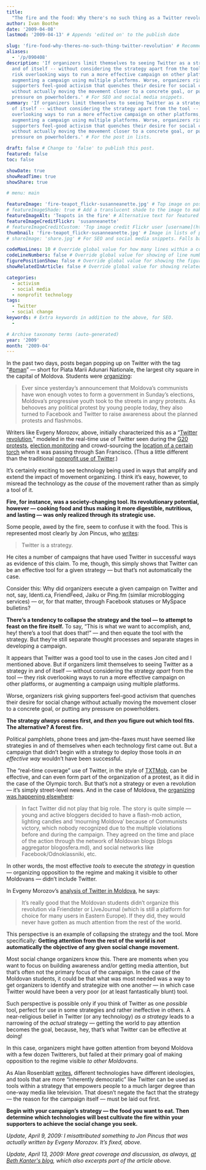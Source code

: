```yaml
---
title:
  "The fire and the food: Why there's no such thing as a Twitter revolution"
author: Ivan Boothe
date: '2009-04-08'
lastmod: '2009-04-13' # Appends 'edited on' to the publish date

slug: 'fire-food-why-theres-no-such-thing-twitter-revolution' # Recommended length is 3 to 5 words.
aliases:
  - '/p/090408'
description: 'If organizers limit themselves to seeing Twitter as a strategy in
  and of itself -- without considering the strategy apart from the tool -- they
  risk overlooking ways to run a more effective campaign on other platforms, or
  augmenting a campaign using multiple platforms. Worse, organizers risk giving
  supporters feel-good activism that quenches their desire for social change
  without actually moving the movement closer to a concrete goal, or putting any
  pressure on powerholders.' # For SEO and social media snippets.
summary: 'If organizers limit themselves to seeing Twitter as a strategy in and
  of itself -- without considering the strategy apart from the tool -- they risk
  overlooking ways to run a more effective campaign on other platforms, or
  augmenting a campaign using multiple platforms. Worse, organizers risk giving
  supporters feel-good activism that quenches their desire for social change
  without actually moving the movement closer to a concrete goal, or putting any
  pressure on powerholders.' # For the post in lists.

draft: false # Change to 'false' to publish this post.
featured: false
toc: false

showDate: true
showReadTime: true
showShare: true

# menu: main

featureImage: 'fire-teapot_flickr-susanneanette.jpg' # Top image on post.
# featureImageShade: true # Add a translucent shade to the image to make overlaid text easier to read.
featureImageAlt: 'Teapots in the fire' # Alternative text for featured image.
featureImageCreditFlickr: 'susanneanette'
# featureImageCreditCustom: 'Top image credit Flickr user [username](https://www.flickr.com/photos/username).'
thumbnail: 'fire-teapot_flickr-susanneanette.jpg' # Image in lists of posts.
# shareImage: 'share.jpg' # For SEO and social media snippets. Falls back to thumbnail (if set) or featureImage.

codeMaxLines: 10 # Override global value for how many lines within a code block before auto-collapsing.
codeLineNumbers: false # Override global value for showing of line numbers within code block.
figurePositionShow: false # Override global value for showing the figure label.
showRelatedInArticle: false # Override global value for showing related posts in this series at the end of the content.

categories:
  - activism
  - social media
  - nonprofit technology
tags:
  - Twitter
  - social change
keywords: # Extra keywords in addition to the above, for SEO.
  -

# Archive taxonomy terms (auto-generated)
year: '2009'
month: '2009-04'
---
```


In the past two days, posts began popping up on Twitter with the tag
"[#pman](https://twitter.com/search?q=%23pman&f=live 'View recent Twitter posts with this tag')”
— short for Piata Marii Adunari Nationale, the largest city square in the
capital of Moldova. Students were
[organizing](https://foreignpolicy.com/2009/04/07/moldovas-twitter-revolution/ "'Moldova's Twitter Revolution' on Foreign Policy's net.effect"):

> Ever since yesterday’s announcement that Moldova’s communists have won enough
> votes to form a government in Sunday’s elections, Moldova’s progressive youth
> took to the streets in angry protests. As behooves any political protest by
> young people today, they also turned to Facebook and Twitter to raise
> awareness about the planned protests and flashmobs.

Writers like Evgeny Morozov, above, initially characterized this as a
“[Twitter revolution](https://www.wired.com/2009/04/inside-moldovas/ "'Inside Moldova's Twitter Revolution' on the Wired blog"),”
modeled in the real-time use of Twitter seen during the
[G20 protests](https://web.archive.org/web/20090604075703/http://www.digiactive.org/2009/04/02/tactic-twitter-the-new-journalism-part-2/ "'Tactic: Using Twitter to Coordinate Protests in London' on DigiActive"),
[election monitoring](http://votereportindia.pbworks.com/w/page/7646282/FAQ 'Vote Report India')
and crowd-sourcing the
[location of a certain torch](https://twitter.com/sftorch/status/785987727 'Twitter: SFTorch')
when it was passing through San Francisco. (Thus a little different than the
traditional
[nonprofit use of Twitter](https://beth.typepad.com/beths_blog/2009/03/7-more-charities-and-charitable-giving-foundations-that-tweet-and-where-to-find-more.html "'Nonprofits That Tweet: Roundup of lists, resources, and examples' by Beth Kanter").)

It’s certainly exciting to see technology being used in ways that amplify and
extend the impact of movement organizing. I think it’s easy, however, to misread
the technology as the _cause_ of the movement rather than as simply a tool of
it.

**Fire, for instance, was a society-changing tool. Its revolutionary potential,
however — cooking food and thus making it more digestible, nutritious, and
lasting — was only realized through its strategic use.**

Some people, awed by the fire, seem to confuse it with the food. This is
represented most clearly by Jon Pincus, who
[writes](https://www.talesfromthe.net/jon/?p=561 "'Twitter *is* a strategy (DRAFT)' by Jon Pincus"):

> Twitter is a strategy.

He cites a number of campaigns that have used Twitter in successful ways as
evidence of this claim. To me, though, this simply shows that Twitter can be an
effective tool for a given strategy — but that’s not automatically the case.

Consider this: Why did organizers execute a given campaign on Twitter and not,
say, Identi.ca, FriendFeed, Jaiku or Ping.fm (similar microblogging services) —
or, for that matter, through Facebook statuses or MySpace bulletins?

**There’s a tendency to collapse the strategy and the tool — to attempt to feast
on the fire itself.** To say, “This is what we want to accomplish, and, hey!
there’s a tool that does that!” — and then equate the tool with the strategy.
But they’re still separate thought processes and separate stages in developing a
campaign.

It appears that Twitter was a good tool to use in the cases Jon cited and I
mentioned above. But if organizers limit themselves to seeing Twitter as a
strategy in and of itself — without considering the strategy _apart_ from the
tool — they risk overlooking ways to run a more effective campaign on other
platforms, or augmenting a campaign using multiple platforms.

Worse, organizers risk giving supporters feel-good activism that quenches their
desire for social change without actually moving the movement closer to a
concrete goal, or putting any pressure on powerholders.

**The strategy _always_ comes first, and _then_ you figure out which tool fits.
The alternative? A forest fire.**

Political pamphlets, phone trees and jam-the-faxes must have seemed like
strategies in and of themselves when each technology first came out. But a
campaign that didn’t begin with a strategy to deploy those tools _in an
effective way_ wouldn’t have been successful.

The “real-time coverage” use of Twitter, in the style of
[TXTMob](https://en.wikipedia.org/wiki/TXTMob 'TXTMob, on Wikipedia'), can be
effective, and can even form part of the organization of a protest, as it did in
the case of the Olympic torch. But that’s not a strategy or even a revolution —
it’s simply street-level news. And in the case of Moldova, the
[organizing was happening elsewhere](https://frontlineclub.com/blogs/danielbennett/2009/04/the-myth-of-the-moldova-twitter-revolution.html "The myth of the Moldova 'Twitter revolution' by Daniel Bennett"):

> In fact Twitter did not play that big role. The story is quite simple — young
> and active bloggers decided to have a flash-mob action, lighting candles and
> ‘mourning Moldova’ because of Communists victory, which nobody recognized due
> to the multiple violations before and during the campaign. They agreed on the
> time and place of the action through the network of Moldovan blogs (blogs
> aggregator blogosfera.md), and social networks like Facebook/Odnoklassniki,
> etc.

In other words, the most effective _tools_ to execute the _strategy_ in question
— organizing opposition to the regime and making it visible to other Moldovans —
didn’t include Twitter.

In Evgeny Morozov’s
[analysis of Twitter in Moldova](https://web.archive.org/web/20130114225200/http://neteffect.foreignpolicy.com/posts/2009/04/07/more_analysis_of_twitters_role_in_moldova "'More analysis of Twitter's role in Moldova' by Evgeny Morozov"),
he says:

> It’s really good that the Moldovan students didn’t organize this revolution
> via Friendster or LiveJournal (which is still a platform for choice for many
> users in Eastern Europe). If they did, they would never have gotten as much
> attention from the rest of the world.

This perspective is an example of collapsing the strategy and the tool. More
specifically: **Getting attention from the rest of the world is _not_
automatically the objective of any given social change movement.**

Most social change organizers know this. There are moments when you want to
focus on building awareness and/or getting media attention, but that’s often not
the primary focus of the campaign. In the case of the Moldovan students, it
could be that what was most needed was a way to get organizers to identify and
strategize with one another — in which case Twitter would have been a very poor
(or at least fantastically blunt) tool.

Such perspective is possible only if you think of Twitter as one _possible_
tool, perfect for use in some strategies and rather ineffective in others. A
near-religious belief in Twitter (or any technology) _as a strategy_ leads to a
narrowing of the _actual_ strategy — getting the world to pay attention becomes
the goal, because, hey, that’s what Twitter can be effective at doing!

In this case, organizers might have gotten attention from beyond Moldova with a
few dozen Twitterers, but failed at their primary goal of making opposition to
the regime visible _to other Moldovans_.

As Alan Rosenblatt
[writes](https://web.archive.org/web/20130114225200/http://www.kstreetcafe.com/is-twitter-a-strategy-like-come-on/ "'Is Twitter a Strategy? Like, Come On!' by Alan Rosenblatt"),
different technologies have different ideologies, and tools that are more
“inherently democratic” like Twitter can be used as tools within a strategy that
empowers people to a much larger degree than one-way media like television. That
doesn’t negate the fact that the strategy — the reason for the campaign itself —
must be laid out first.

**Begin with your campaign’s strategy — the food you want to eat. Then determine
which technologies will best cultivate the fire within your supporters to
achieve the social change you seek.**

_Update, April 9, 2009: I misattributed something to Jon Pincus that was
actually written by Evgeny Morozov. It’s fixed, above._

_Update, April 13, 2009: More great coverage and discussion, as always,
[at Beth Kanter's blog](https://beth.typepad.com/beths_blog/2009/04/twitter-for-activism-tool-vs-strategy-debate-and-a-new-twitter-activism-guide.html),
which also excerpts part of the article above._
